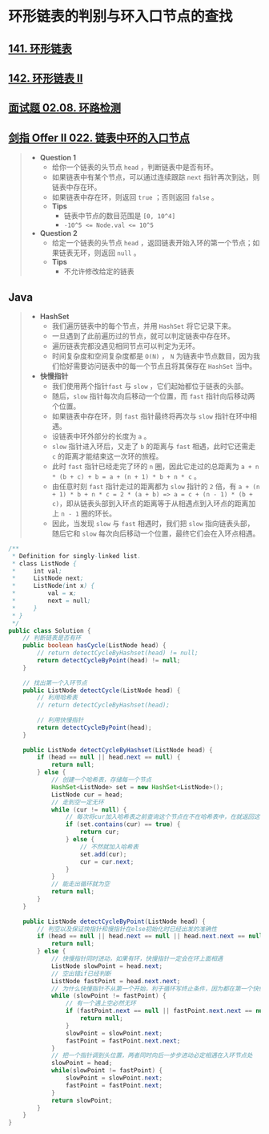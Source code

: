 # 环形链表的判别与环入口节点的查找

## [141. 环形链表](https://leetcode.cn/problems/linked-list-cycle/)

## [142. 环形链表 II](https://leetcode.cn/problems/linked-list-cycle-ii/)

## [面试题 02.08. 环路检测](https://leetcode.cn/problems/linked-list-cycle-lcci/)

## [剑指 Offer II 022. 链表中环的入口节点](https://leetcode.cn/problems/c32eOV/)

> - **Question 1**
>   - 给你一个链表的头节点 `head` ，判断链表中是否有环。
>   - 如果链表中有某个节点，可以通过连续跟踪 `next` 指针再次到达，则链表中存在环。
>   - 如果链表中存在环，则返回 `true` ；否则返回 `false` 。
>   - **Tips**
>     - 链表中节点的数目范围是 `[0, 10^4]`
>     - `-10^5 <= Node.val <= 10^5`
> - **Question 2**
>   - 给定一个链表的头节点 `head` ，返回链表开始入环的第一个节点；如果链表无环，则返回 `null` 。
>   - **Tips**
>     - 不允许修改给定的链表

## Java

> - **HashSet**
>   - 我们遍历链表中的每个节点，并用 `HashSet` 将它记录下来。
>   - 一旦遇到了此前遍历过的节点，就可以判定链表中存在环。
>   - 遍历链表完都没遇见相同节点可以判定为无环。
>   - 时间复杂度和空间复杂度都是 `O(N)` ， `N` 为链表中节点数目，因为我们恰好需要访问链表中的每一个节点且将其保存在 `HashSet` 当中。
> - **快慢指针**
>   - 我们使用两个指针`fast` 与 `slow` ，它们起始都位于链表的头部。
>   - 随后，`slow` 指针每次向后移动一个位置，而 `fast` 指针向后移动两个位置。
>   - 如果链表中存在环，则 `fast` 指针最终将再次与 `slow` 指针在环中相遇。
>   - 设链表中环外部分的长度为 `a` 。
>   - `slow` 指针进入环后，又走了 `b` 的距离与 `fast` 相遇，此时它还需走 `c` 的距离才能结束这一次环的旅程。
>   - 此时 `fast` 指针已经走完了环的 `n` 圈，因此它走过的总距离为 `a + n * (b + c) + b = a + (n + 1) * b + n * c` 。
>   - 由任意时刻 `fast` 指针走过的距离都为 `slow` 指针的 `2` 倍，有 `a + (n + 1) * b + n * c = 2 * (a + b) => a = c + (n - 1) * (b + c)`，即从链表头部到入环点的距离等于从相遇点到入环点的距离加上 `n - 1` 圈的环长。
>   - 因此，当发现 `slow` 与 `fast` 相遇时，我们把 `slow` 指向链表头部，随后它和 `slow` 每次向后移动一个位置，最终它们会在入环点相遇。

```java
/**
 * Definition for singly-linked list.
 * class ListNode {
 *     int val;
 *     ListNode next;
 *     ListNode(int x) {
 *         val = x;
 *         next = null;
 *     }
 * }
 */
public class Solution {
    // 判断链表是否有环
    public boolean hasCycle(ListNode head) {
        // return detectCycleByHashset(head) != null;
        return detectCycleByPoint(head) != null;
    }
    
    // 找出第一个入环节点
    public ListNode detectCycle(ListNode head) {
        // 利用哈希表
        // return detectCycleByHashset(head);
        
        // 利用快慢指针
        return detectCycleByPoint(head);
    }
    
    public ListNode detectCycleByHashset(ListNode head) {
        if (head == null || head.next == null) {
            return null;
        } else {
            // 创建一个哈希表，存储每一个节点
            HashSet<ListNode> set = new HashSet<ListNode>();
            ListNode cur = head;
            // 走到空一定无环
            while (cur != null) {
                // 每次将cur加入哈希表之前查询这个节点在不在哈希表中，在就返回这个节点
                if (set.contains(cur) == true) {
                    return cur;
                } else {
                    // 不然就加入哈希表
                    set.add(cur);
                    cur = cur.next;
                }
            }
            // 能走出循环就为空
            return null;
        }
    }
    
    public ListNode detectCycleByPoint(ListNode head) {
        // 判空以及保证快指针和慢指针在else初始化时已经出发的准确性
        if (head == null || head.next == null || head.next.next == null) {
            return null;
        } else {
            // 快慢指针同时进动，如果有环，快慢指针一定会在环上面相遇
            ListNode slowPoint = head.next;
            // 空出错if已经判断
            ListNode fastPoint = head.next.next;
            // 为什么快慢指针不从第一个开始，利于循环写终止条件，因为都在第一个快慢指针也相同
            while (slowPoint != fastPoint) {
                // 有一个遇上空必然无环
                if (fastPoint.next == null || fastPoint.next.next == null) {
                    return null;
                }
                slowPoint = slowPoint.next;
                fastPoint = fastPoint.next.next;
            }
            // 把一个指针调到头位置，两者同时向后一步步进动必定相遇在入环节点处
            slowPoint = head;
            while(slowPoint != fastPoint) {
                slowPoint = slowPoint.next;
                fastPoint = fastPoint.next;
            }
            return slowPoint;
        }
    }
}
```
